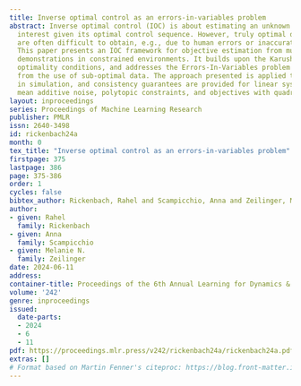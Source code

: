 ```yaml
---
title: Inverse optimal control as an errors-in-variables problem
abstract: Inverse optimal control (IOC) is about estimating an unknown objective of
  interest given its optimal control sequence. However, truly optimal demonstrations
  are often difficult to obtain, e.g., due to human errors or inaccurate measurements.
  This paper presents an IOC framework for objective estimation from multiple sub-optimal
  demonstrations in constrained environments. It builds upon the Karush-Kuhn-Tucker
  optimality conditions, and addresses the Errors-In-Variables problem that emerges
  from the use of sub-optimal data. The approach presented is applied to various systems
  in simulation, and consistency guarantees are provided for linear systems with zero
  mean additive noise, polytopic constraints, and objectives with quadratic features.
layout: inproceedings
series: Proceedings of Machine Learning Research
publisher: PMLR
issn: 2640-3498
id: rickenbach24a
month: 0
tex_title: "Inverse optimal control as an errors-in-variables problem"
firstpage: 375
lastpage: 386
page: 375-386
order: 1
cycles: false
bibtex_author: Rickenbach, Rahel and Scampicchio, Anna and Zeilinger, Melanie N.
author:
- given: Rahel
  family: Rickenbach
- given: Anna
  family: Scampicchio
- given: Melanie N.
  family: Zeilinger
date: 2024-06-11
address:
container-title: Proceedings of the 6th Annual Learning for Dynamics & Control Conference
volume: '242'
genre: inproceedings
issued:
  date-parts:
  - 2024
  - 6
  - 11
pdf: https://proceedings.mlr.press/v242/rickenbach24a/rickenbach24a.pdf
extras: []
# Format based on Martin Fenner's citeproc: https://blog.front-matter.io/posts/citeproc-yaml-for-bibliographies/
---
```

